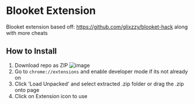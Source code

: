 # Blooket Extension
Blooket extension based off: https://github.com/glixzzy/blooket-hack along with more cheats

## How to Install

1. Download repo as ZIP ![image](https://user-images.githubusercontent.com/49218878/137041156-2fab96e3-d893-4cfd-9deb-8da70024953f.png)
2. Go to `chrome://extensions` and enable developer mode if its not already on
3. Click 'Load Unpacked' and select extracted .zip folder or drag the .zip onto page
4. Click on Extension icon to use
